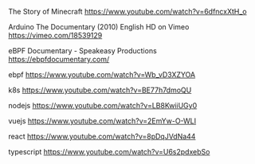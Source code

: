 

The Story of Minecraft
https://www.youtube.com/watch?v=6dfncxXtH_o

Arduino The Documentary (2010) English HD on Vimeo
https://vimeo.com/18539129

eBPF Documentary - Speakeasy Productions
https://ebpfdocumentary.com/


ebpf
https://www.youtube.com/watch?v=Wb_vD3XZYOA


k8s
https://www.youtube.com/watch?v=BE77h7dmoQU

nodejs
https://www.youtube.com/watch?v=LB8KwiiUGy0

vuejs
https://www.youtube.com/watch?v=2EmYw-O-WLI

react
https://www.youtube.com/watch?v=8pDqJVdNa44

typescript
https://www.youtube.com/watch?v=U6s2pdxebSo

